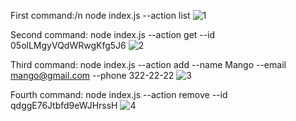 First command:/n
    node index.js --action list
![1](https://github.com/TomaszAndrzejPawlowski/goit-nodejs-hw-01/assets/43783724/a1cb7eeb-2ed7-4bc1-b560-a5ed4a9cdf9e)


Second command:
    node index.js --action get --id 05olLMgyVQdWRwgKfg5J6
![2](https://github.com/TomaszAndrzejPawlowski/goit-nodejs-hw-01/assets/43783724/ef832d75-a2ea-44cf-a998-fe58371950da)


Third command:
    node index.js --action add --name Mango --email mango@gmail.com --phone 322-22-22
![3](https://github.com/TomaszAndrzejPawlowski/goit-nodejs-hw-01/assets/43783724/402ae90d-94e2-4f2f-80dd-e945931031a6)


Fourth command:
    node index.js --action remove --id qdggE76Jtbfd9eWJHrssH
![4](https://github.com/TomaszAndrzejPawlowski/goit-nodejs-hw-01/assets/43783724/c606785c-f7e8-48c9-89df-b711fb35f7e5)
